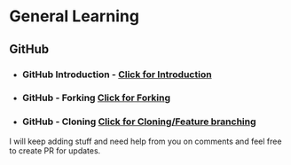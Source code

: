 # General Learning

## GitHub

* ### GitHub Introduction - [Click for Introduction](https://github.com/jhulfikarali/learning/blob/master/docs/git_learning/GitHub_Introduction.md)

* ### GitHub - Forking [Click for Forking](https://github.com/jhulfikarali/learning/blob/master/docs/git_learning/Git_Forking.md)

* ### GitHub - Cloning [Click for Cloning/Feature branching](https://github.com/jhulfikarali/learning/blob/master/docs/git_learning/Git_Cloning_Feature_Branching.md)

I will keep adding stuff and need help from you on comments and feel free to create PR for updates.
